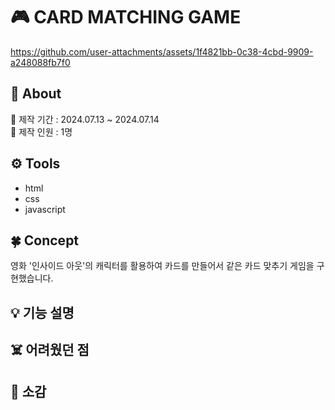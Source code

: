 # 🎮 CARD MATCHING GAME
https://github.com/user-attachments/assets/1f4821bb-0c38-4cbd-9909-a248088fb7f0


## 📢 About
📆 제작 기간 : 2024.07.13 ~ 2024.07.14 <br>
👤 제작 인원 : 1명

## ⚙️ Tools
- html
- css
- javascript

## 🍀 Concept
영화 '인사이드 아웃'의 캐릭터를 활용하여 카드를 만들어서 같은 카드 맞추기 게임을 구현했습니다.

## 💡 기능 설명
  
## ☠️ 어려웠던 점
 
## 🌈 소감
